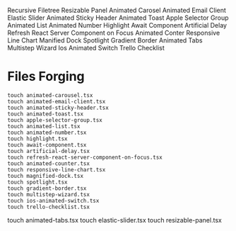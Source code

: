 Recursive Filetree
Resizable Panel
Animated Carosel
Animated Email Client
Elastic Slider
Animated Sticky Header
Animated Toast
Apple Selector Group
Animated List
Animated Number
Highlight
Await Component
Artificial Delay
Refresh React Server Component on Focus
Animated Conter
Responsive Line Chart
Manified Dock
Spotlight
Gradient Border
Animated Tabs
Multistep Wizard
Ios Animated Switch
Trello Checklist

# Files Forging
```
touch animated-carousel.tsx
touch animated-email-client.tsx
touch animated-sticky-header.tsx
touch animated-toast.tsx
touch apple-selector-group.tsx
touch animated-list.tsx
touch animated-number.tsx
touch highlight.tsx
touch await-component.tsx
touch artificial-delay.tsx
touch refresh-react-server-component-on-focus.tsx
touch animated-counter.tsx
touch responsive-line-chart.tsx
touch magnified-dock.tsx
touch spotlight.tsx
touch gradient-border.tsx
touch multistep-wizard.tsx
touch ios-animated-switch.tsx
touch trello-checklist.tsx
```
touch animated-tabs.tsx
touch elastic-slider.tsx
touch resizable-panel.tsx
